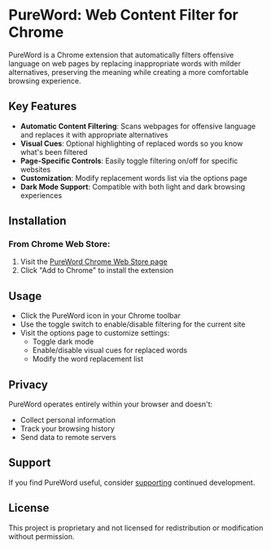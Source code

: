 # PureWord: Web Content Filter for Chrome

PureWord is a Chrome extension that automatically filters offensive language on web pages by replacing inappropriate words with milder alternatives, preserving the meaning while creating a more comfortable browsing experience.

## Key Features

- **Automatic Content Filtering**: Scans webpages for offensive language and replaces it with appropriate alternatives
- **Visual Cues**: Optional highlighting of replaced words so you know what's been filtered
- **Page-Specific Controls**: Easily toggle filtering on/off for specific websites
- **Customization**: Modify replacement words list via the options page
- **Dark Mode Support**: Compatible with both light and dark browsing experiences

## Installation

### From Chrome Web Store:
1. Visit the <a href="https://chromewebstore.google.com/detail/hmiminkcebjakilaojndngoocckkelec" target="_blank" rel="noopener">PureWord Chrome Web Store page</a>
2. Click "Add to Chrome" to install the extension

## Usage

- Click the PureWord icon in your Chrome toolbar
- Use the toggle switch to enable/disable filtering for the current site
- Visit the options page to customize settings:
  - Toggle dark mode
  - Enable/disable visual cues for replaced words
  - Modify the word replacement list

## Privacy

PureWord operates entirely within your browser and doesn't:
- Collect personal information
- Track your browsing history
- Send data to remote servers

## Support

If you find PureWord useful, consider <a href="https://www.paypal.com/donate/?hosted_button_id=N75RNKG8WRQSL" target="_blank" rel="noopener">supporting</a> continued development.

## License

This project is proprietary and not licensed for redistribution or modification without permission.
